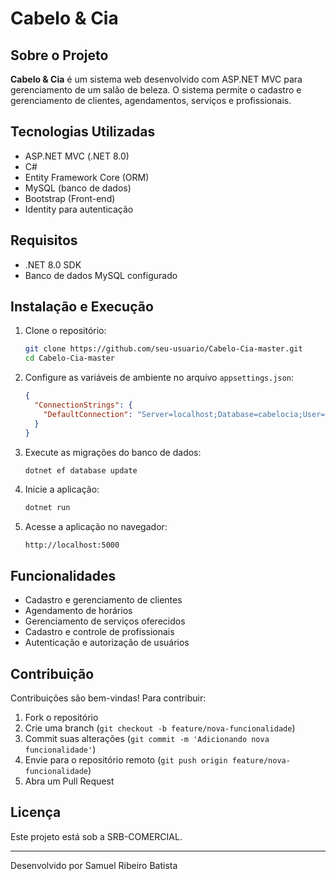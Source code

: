 # Cabelo & Cia

## Sobre o Projeto

**Cabelo & Cia** é um sistema web desenvolvido com ASP.NET MVC para gerenciamento de um salão de beleza. O sistema permite o cadastro e gerenciamento de clientes, agendamentos, serviços e profissionais.

## Tecnologias Utilizadas
- ASP.NET MVC (.NET 8.0)
- C#
- Entity Framework Core (ORM)
- MySQL (banco de dados)
- Bootstrap (Front-end)
- Identity para autenticação

## Requisitos
- .NET 8.0 SDK
- Banco de dados MySQL configurado

## Instalação e Execução

1. Clone o repositório:
   ```sh
   git clone https://github.com/seu-usuario/Cabelo-Cia-master.git
   cd Cabelo-Cia-master
   ```

2. Configure as variáveis de ambiente no arquivo `appsettings.json`:
   ```json
   {
     "ConnectionStrings": {
       "DefaultConnection": "Server=localhost;Database=cabelocia;User=root;Password=sua_senha;"
     }
   }
   ```

3. Execute as migrações do banco de dados:
   ```sh
   dotnet ef database update
   ```

4. Inicie a aplicação:
   ```sh
   dotnet run
   ```

5. Acesse a aplicação no navegador:
   ```
   http://localhost:5000
   ```

## Funcionalidades
- Cadastro e gerenciamento de clientes
- Agendamento de horários
- Gerenciamento de serviços oferecidos
- Cadastro e controle de profissionais
- Autenticação e autorização de usuários

## Contribuição
Contribuições são bem-vindas! Para contribuir:
1. Fork o repositório
2. Crie uma branch (`git checkout -b feature/nova-funcionalidade`)
3. Commit suas alterações (`git commit -m 'Adicionando nova funcionalidade'`)
4. Envie para o repositório remoto (`git push origin feature/nova-funcionalidade`)
5. Abra um Pull Request

## Licença
Este projeto está sob a SRB-COMERCIAL.

---
Desenvolvido por Samuel Ribeiro Batista


